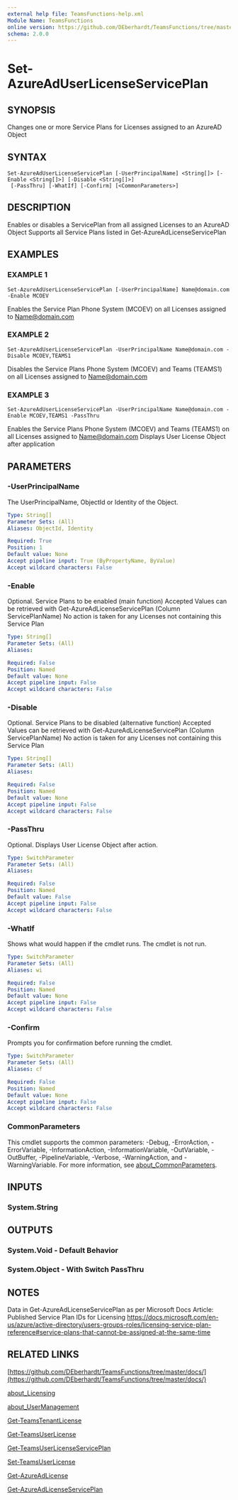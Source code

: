 ```yaml
---
external help file: TeamsFunctions-help.xml
Module Name: TeamsFunctions
online version: https://github.com/DEberhardt/TeamsFunctions/tree/master/docs/
schema: 2.0.0
---
```


# Set-AzureAdUserLicenseServicePlan

## SYNOPSIS
Changes one or more Service Plans for Licenses assigned to an AzureAD Object

## SYNTAX

```
Set-AzureAdUserLicenseServicePlan [-UserPrincipalName] <String[]> [-Enable <String[]>] [-Disable <String[]>]
 [-PassThru] [-WhatIf] [-Confirm] [<CommonParameters>]
```

## DESCRIPTION
Enables or disables a ServicePlan from all assigned Licenses to an AzureAD Object
Supports all Service Plans listed in Get-AzureAdLicenseServicePlan

## EXAMPLES

### EXAMPLE 1
```
Set-AzureAdUserLicenseServicePlan [-UserPrincipalName] Name@domain.com -Enable MCOEV
```

Enables the Service Plan Phone System (MCOEV) on all Licenses assigned to Name@domain.com

### EXAMPLE 2
```
Set-AzureAdUserLicenseServicePlan -UserPrincipalName Name@domain.com -Disable MCOEV,TEAMS1
```

Disables the Service Plans Phone System (MCOEV) and Teams (TEAMS1) on all Licenses assigned to Name@domain.com

### EXAMPLE 3
```
Set-AzureAdUserLicenseServicePlan -UserPrincipalName Name@domain.com -Enable MCOEV,TEAMS1 -PassThru
```

Enables the Service Plans Phone System (MCOEV) and Teams (TEAMS1) on all Licenses assigned to Name@domain.com
Displays User License Object after application

## PARAMETERS

### -UserPrincipalName
The UserPrincipalName, ObjectId or Identity of the Object.

```yaml
Type: String[]
Parameter Sets: (All)
Aliases: ObjectId, Identity

Required: True
Position: 1
Default value: None
Accept pipeline input: True (ByPropertyName, ByValue)
Accept wildcard characters: False
```

### -Enable
Optional.
Service Plans to be enabled (main function)
Accepted Values can be retrieved with Get-AzureAdLicenseServicePlan (Column ServicePlanName)
No action is taken for any Licenses not containing this Service Plan

```yaml
Type: String[]
Parameter Sets: (All)
Aliases:

Required: False
Position: Named
Default value: None
Accept pipeline input: False
Accept wildcard characters: False
```

### -Disable
Optional.
Service Plans to be disabled (alternative function)
Accepted Values can be retrieved with Get-AzureAdLicenseServicePlan (Column ServicePlanName)
No action is taken for any Licenses not containing this Service Plan

```yaml
Type: String[]
Parameter Sets: (All)
Aliases:

Required: False
Position: Named
Default value: None
Accept pipeline input: False
Accept wildcard characters: False
```

### -PassThru
Optional.
Displays User License Object after action.

```yaml
Type: SwitchParameter
Parameter Sets: (All)
Aliases:

Required: False
Position: Named
Default value: False
Accept pipeline input: False
Accept wildcard characters: False
```

### -WhatIf
Shows what would happen if the cmdlet runs.
The cmdlet is not run.

```yaml
Type: SwitchParameter
Parameter Sets: (All)
Aliases: wi

Required: False
Position: Named
Default value: None
Accept pipeline input: False
Accept wildcard characters: False
```

### -Confirm
Prompts you for confirmation before running the cmdlet.

```yaml
Type: SwitchParameter
Parameter Sets: (All)
Aliases: cf

Required: False
Position: Named
Default value: None
Accept pipeline input: False
Accept wildcard characters: False
```

### CommonParameters
This cmdlet supports the common parameters: -Debug, -ErrorAction, -ErrorVariable, -InformationAction, -InformationVariable, -OutVariable, -OutBuffer, -PipelineVariable, -Verbose, -WarningAction, and -WarningVariable. For more information, see [about_CommonParameters](http://go.microsoft.com/fwlink/?LinkID=113216).

## INPUTS

### System.String
## OUTPUTS

### System.Void - Default Behavior
###   System.Object - With Switch PassThru
## NOTES
Data in Get-AzureAdLicenseServicePlan as per Microsoft Docs Article: Published Service Plan IDs for Licensing
https://docs.microsoft.com/en-us/azure/active-directory/users-groups-roles/licensing-service-plan-reference#service-plans-that-cannot-be-assigned-at-the-same-time

## RELATED LINKS

[https://github.com/DEberhardt/TeamsFunctions/tree/master/docs/](https://github.com/DEberhardt/TeamsFunctions/tree/master/docs/)

[about_Licensing]()

[about_UserManagement]()

[Get-TeamsTenantLicense]()

[Get-TeamsUserLicense]()

[Get-TeamsUserLicenseServicePlan]()

[Set-TeamsUserLicense]()

[Get-AzureAdLicense]()

[Get-AzureAdLicenseServicePlan]()

